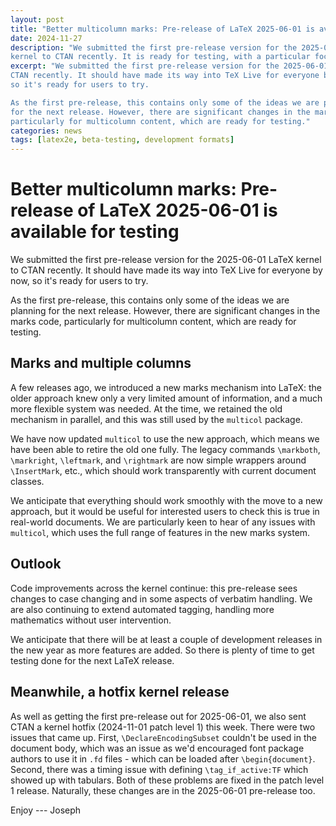 ```yaml
---
layout: post
title: "Better multicolumn marks: Pre-release of LaTeX 2025-06-01 is available for testing"
date: 2024-11-27
description: "We submitted the first pre-release version for the 2025-06-01 LaTeX
kernel to CTAN recently. It is ready for testing, with a particular focus on multicolumn marks."
excerpt: "We submitted the first pre-release version for the 2025-06-01 LaTeX kernel to
CTAN recently. It should have made its way into TeX Live for everyone by now,
so it's ready for users to try.

As the first pre-release, this contains only some of the ideas we are planning
for the next release. However, there are significant changes in the marks code,
particularly for multicolumn content, which are ready for testing."
categories: news
tags: [latex2e, beta-testing, development formats]
---
```


# Better multicolumn marks: Pre-release of LaTeX 2025-06-01 is available for testing

We submitted the first pre-release version for the 2025-06-01 LaTeX kernel to
CTAN recently. It should have made its way into TeX Live for everyone by now,
so it's ready for users to try.

As the first pre-release, this contains only some of the ideas we are planning
for the next release. However, there are significant changes in the marks code,
particularly for multicolumn content, which are ready for testing.

## Marks and multiple columns

A few releases ago, we introduced a new marks mechanism into LaTeX: the older
approach knew only a very limited amount of information, and a much more
flexible system was needed. At the time, we retained the old mechanism in
parallel, and this was still used by the `multicol` package.

We have now updated `multicol` to use the new approach, which means we have
been able to retire the old one fully. The legacy commands `\markboth`,
`\markright`, `\leftmark`, and `\rightmark` are now simple wrappers around
`\InsertMark`, etc., which should work transparently with current document classes.

We anticipate that everything should work smoothly with the move to a new
approach, but it would be useful for interested users to check this is true in
real-world documents. We are particularly keen to hear of any issues with
`multicol`, which uses the full range of features in the new marks system. 

## Outlook

Code improvements across the kernel continue: this pre-release sees changes to
case changing and in some aspects of verbatim handling. We are also continuing
to extend automated tagging, handling more mathematics without user
intervention.

We anticipate that there will be at least a couple of development releases in
the new year as more features are added. So there is plenty of time to get
testing done for the next LaTeX release.

## Meanwhile, a hotfix kernel release

As well as getting the first pre-release out for 2025-06-01, we also sent CTAN
a kernel hotfix (2024-11-01 patch level 1) this week. There were two issues
that came up. First, `\DeclareEncodingSubset` couldn't be used in the document
body, which was an issue as we'd encouraged font package authors to use it in
`.fd` files - which can be loaded after `\begin{document}`. Second, there was a
timing issue with defining `\tag_if_active:TF` which showed up with tabulars.
Both of these problems are fixed in the patch level 1 release. Naturally, these
changes are in the 2025-06-01 pre-release too.

Enjoy --- Joseph


